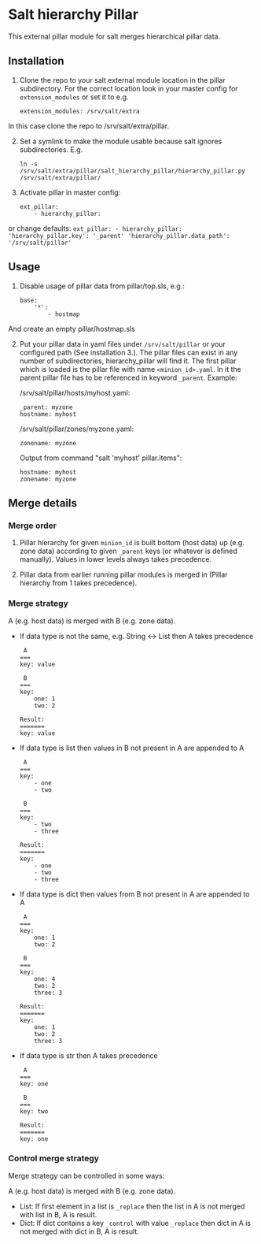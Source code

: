 # Salt hierarchy Pillar

This external pillar module for salt merges hierarchical pillar data.

## Installation

1. Clone the repo to your salt external module location in the pillar subdirectory. For the correct location look in your master config for `extension_modules` or set it to e.g.
    ```
    extension_modules: /srv/salt/extra
    ```
In this case clone the repo to /srv/salt/extra/pillar.

2. Set a symlink to make the module usable because salt ignores subdirectories. E.g. 
    ```
    ln -s /srv/salt/extra/pillar/salt_hierarchy_pillar/hierarchy_pillar.py /srv/salt/extra/pillar/
    ```

3. Activate pillar in master config:
    ```
    ext_pillar:
        - hierarchy_pillar:
    ```
or change defaults:
    ```
    ext_pillar:
        - hierarchy_pillar:
            'hierarchy_pillar.key': '_parent'
            'hierarchy_pillar.data_path': '/srv/salt/pillar'
    ```

## Usage

1. Disable usage of pillar data from pillar/top.sls, e.g.:
    ```
    base:
        '*':
            - hostmap
    ```
And create an empty pillar/hostmap.sls

2. Put your pillar data in yaml files under `/srv/salt/pillar` or your configured path (See installation 3.). The pillar files can exist in any number of subdirectories, hierarchy_pillar will find it. The first pillar which is loaded is the pillar file with name `<minion_id>.yaml`. In it the parent pillar file has to be referenced in keyword `_parent`. Example:

    /srv/salt/pillar/hosts/myhost.yaml:
    ```
    _parent: myzone
    hostname: myhost
    ```

    /srv/salt/pillar/zones/myzone.yaml:
    ```
    zonename: myzone
    ```

    Output from command "salt 'myhost' pillar.items":

    ```
    hostname: myhost
    zonename: myzone
    ```

## Merge details

### Merge order

1. Pillar hierarchy for given `minion_id` is built bottom (host data) up (e.g. zone data) according to given `_parent` keys (or whatever is defined manually). Values in lower levels always takes precedence.

2. Pillar data from earlier running pillar modules is merged in (Pillar hierarchy from 1 takes precedence).

### Merge strategy

A (e.g. host data) is merged with B (e.g. zone data).

* If data type is not the same, e.g. String <-> List then A takes precedence
    ```
     A
    === 
    key: value

     B
    === 
    key: 
        one: 1
        two: 2
    
    Result:
    =======
    key: value
    ```
* If data type is list then values in B not present in A are appended to A
    ```
     A
    ===
    key:
        - one 
        - two

     B    
    === 
    key:
        - two
        - three

    Result:
    =======
    key:
        - one
        - two
        - three  
    ```
* If data type is dict then values from B not present in A are appended to A
    ```
     A
    ===
    key:
        one: 1
        two: 2

     B
    ===
    key:
        one: 4
        two: 2
        three: 3

    Result:
    =======
    key:
        one: 1
        two: 2
        three: 3
    ```
* If data type is str then A takes precedence
    ```
     A
    ===
    key: one

     B
    ===
    key: two

    Result:
    =======
    key: one
    ```

### Control merge strategy

Merge strategy can be controlled in some ways:

A (e.g. host data) is merged with B (e.g. zone data).

* List:
    If first element in a list is `_replace` then the list in A is not merged with list in B, A is result.
* Dict:
   If dict contains a key `_control` with value `_replace` then dict in A is not merged with dict in B, A is result.
